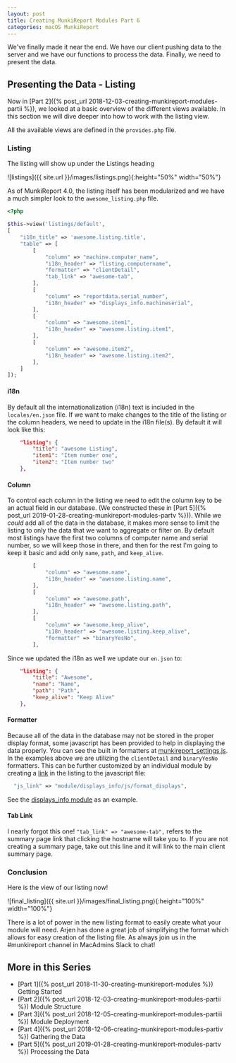 ```yaml
---
layout: post
title: Creating MunkiReport Modules Part 6
categories: macOS MunkiReport
---
```


We've finally made it near the end. We have our client pushing data to the server and we have our functions to process the data. Finally, we need to present the data.

## Presenting the Data - Listing

Now in [Part 2]({% post_url 2018-12-03-creating-munkireport-modules-partii %}), we looked at a basic overview of the different views available. In this section we will dive deeper into how to work with the listing view.

All the available views are defined in the `provides.php` file.

### Listing

The listing will show up under the Listings heading
  
  ![listings]({{ site.url }}/images/listings.png){:height="50%" width="50%"}

As of MunkiReport 4.0, the listing itself has been modularized and we have a much simpler look to the `awesome_listing.php` file.

```php
<?php

$this->view('listings/default',
[
    "i18n_title" => 'awesome.listing.title',
    "table" => [
        [
            "column" => "machine.computer_name",
            "i18n_header" => "listing.computername",
            "formatter" => "clientDetail",
            "tab_link" => "awesome-tab",
        ],
        [
            "column" => "reportdata.serial_number",
            "i18n_header" => "displays_info.machineserial",
        ],
        [
            "column" => "awesome.item1",
            "i18n_header" => "awesome.listing.item1",
        ],
        [
            "column" => "awesome.item2",
            "i18n_header" => "awesome.listing.item2",
        ],
    ]
]);
```

#### i18n

By default all the internationalization (i18n) text is included in the `locales/en.json` file. If we want to make changes to the title of the listing or the column headers, we need to update in the i18n file(s). By default it will look like this:

```json
    "listing": {
        "title": "awesome Listing",
        "item1": "Item number one",
        "item2": "Item number two"
    },
```

#### Column

To control each column in the listing we need to edit the column key to be an actual field in our database. (We constructed these in [Part 5]({% post_url 2019-01-28-creating-munkireport-modules-partv %})). While we _could_ add all of the data in the database, it makes more sense to limit the listing to only the data that we want to aggregate or filter on. By default most listings have the first two columns of computer name and serial number, so we will keep those in there, and then for the rest I'm going to keep it basic and add only `name`, `path`, and `keep_alive`.

```php
        [
            "column" => "awesome.name",
            "i18n_header" => "awesome.listing.name",
        ],
        [
            "column" => "awesome.path",
            "i18n_header" => "awesome.listing.path",
        ],
        [
            "column" => "awesome.keep_alive",
            "i18n_header" => "awesome.listing.keep_alive",
            "formatter" => "binaryYesNo",
        ],
```

Since we updated the i18n as well we update our `en.json` to:

```json
    "listing": {
        "title": "Awesome",
        "name": "Name",
        "path": "Path",
        "keep_alive": "Keep Alive"
    },
```

#### Formatter

Because all of the data in the database may not be stored in the proper display format, some javascript has been provided to help in displaying the data properly. You can see the built in formatters at [munkireport_settings.js](https://github.com/munkireport/munkireport-php/blob/master/public/assets/js/munkireport.settings.js#L103). In the examples above we are utilizing the `clientDetail` and `binaryYesNo` formatters. This can be further customized by an individual module by creating a [link](https://github.com/munkireport/displays_info/blob/master/views/displays_listing.php#L6) in the listing to the javascript file:

```php
  "js_link" => "module/displays_info/js/format_displays",
```

See the [displays_info module](https://github.com/munkireport/displays_info/blob/master/js/format_displays.js) as an example.

#### Tab Link

I nearly forgot this one! `"tab_link" => "awesome-tab",` refers to the summary page link that clicking the hostname will take you to. If you are not creating a summary page, take out this line and it will link to the main client summary page.

### Conclusion

Here is the view of our listing now!

![final_listing]({{ site.url }}/images/final_listing.png){:height="100%" width="100%"}

There is a lot of power in the new listing format to easily create what your module will need. Arjen has done a great job of simplifying the format which allows for easy creation of the listing file. As always join us in the #munkireport channel in MacAdmins Slack to chat! 

## More in this Series

* [Part 1]({% post_url 2018-11-30-creating-munkireport-modules %}) Getting Started
* [Part 2]({% post_url 2018-12-03-creating-munkireport-modules-partii %}) Module Structure
* [Part 3]({% post_url 2018-12-05-creating-munkireport-modules-partiii %}) Module Deployment
* [Part 4]({% post_url 2018-12-06-creating-munkireport-modules-partiv %}) Gathering the Data
* [Part 5]({% post_url 2019-01-28-creating-munkireport-modules-partv %}) Processing the Data
